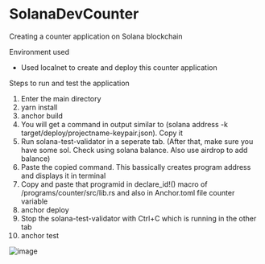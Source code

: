 # SolanaDevCounter
Creating a counter application on Solana blockchain

Environment used
- Used localnet to create and deploy this counter application

Steps to run and test the application

1. Enter the main directory
2. yarn install
3. anchor build
4. You will get a command in output similar to (solana address -k target/deploy/projectname-keypair.json). Copy it
5. Run solana-test-validator in a seperate tab. (After that, make sure you have some sol. Check using solana balance. Also use airdrop to add balance)
6. Paste the copied command. This bassically creates program address and displays it in terminal
7. Copy and paste that programid in declare_id!() macro of /programs/counter/src/lib.rs and also in Anchor.toml file counter variable
8. anchor deploy
9. Stop the solana-test-validator with Ctrl+C which is running in the other tab
10. anchor test

![image](https://user-images.githubusercontent.com/104249034/165594090-6c0fa9ba-188c-4f1a-83c7-762f88f0e153.png)
